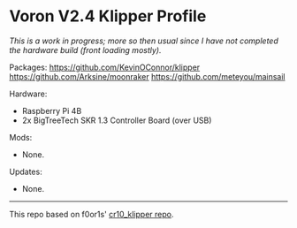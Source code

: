 # Voron V2.4 Klipper Profile

_This is a work in progress; more so then usual since I have not completed the hardware build (front loading mostly)._

Packages: 
  https://github.com/KevinOConnor/klipper
  https://github.com/Arksine/moonraker
  https://github.com/meteyou/mainsail

Hardware:
- Raspberry Pi 4B
- 2x BigTreeTech SKR 1.3 Controller Board (over USB)

Mods:
- None.

Updates:
- None.

- - - 
This repo based on f0or1s' [cr10_klipper repo](http://github.com/fl0r1s/cr10_klipper).
